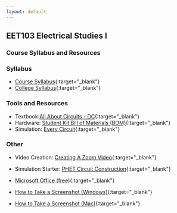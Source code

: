 ```yaml
---
layout: default
---
```


## EET103 Electrical Studies I

### Course Syllabus and Resources

<h3>Syllabus</h3>

- [Course Syllabus](EET103.Syllabus.pdf){:target="_blank"}
- [College Syllabus](https://docs.google.com/document/d/e/2PACX-1vS7hzvIzKjxlwcyqMJzUNIRaEvmMTjOIvP6JxVomgR90yD0dIIVCok1Z_Es9NShDV98xNI6_0ZciBny/pub){:target="_blank"}

<h3>Tools and Resources</h3>
    
- Textbook:[All About Circuits - DC](https://www.allaboutcircuits.com/textbook/direct-current/){:target="_blank"} 
- Hardware: [Student Kit Bill of Materials (BOM)](../hardware_kit/EET103_kit_BOM.pdf){:target="_blank"}
- Simulation: [Every Circuit](https://everycircuit.com/app){:target="_blank"}

<!-- 
```
EveryCircuit - License key details
Organization: Northwestern Michigan College
License key: 561036398965
Term: 08/23/2025 - 12/14/2025
``` 
-->



<h3>Other</h3>
    
- Video Creation: [Creating A Zoom Video](https://k2controls.github.io/eet103/resources/CreatingAZoomVideo.pdf){:target="_blank"}
- Simulation Starter: [PHET Circuit Construction](https://phet.colorado.edu/sims/html/circuit-construction-kit-dc/latest/circuit-construction-kit-dc_en.html){:target="_blank"}

- [Microsoft Office (free)](https://products.office.com/en-us/student/office-in-education){:target="_blank"}
- [How to Take a Screenshot (Windows)](https://bit.ly/2Lo423c){:target="_blank"}
- [How to Take a Screenshot (Mac)](https://bit.ly/3cu9PjR){:target="_blank"}